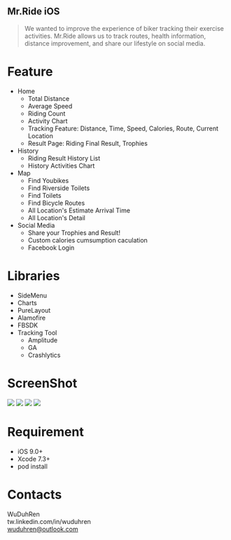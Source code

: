 ## Mr.Ride iOS
> We wanted to improve the experience of biker tracking their exercise activities. Mr.Ride allows us to track routes, health information, distance improvement, and share our lifestyle on social media.

# Feature
  * Home
    * Total Distance
    * Average Speed
    * Riding Count
    * Activity Chart
    * Tracking Feature: Distance, Time, Speed, Calories, Route, Current Location
    * Result Page: Riding Final Result, Trophies
  * History
    * Riding Result History List
    * History Activities Chart
  * Map
    * Find Youbikes
    * Find Riverside Toilets
    * Find Toilets
    * Find Bicycle Routes
    * All Location's Estimate Arrival Time
    * All Location's Detail
  * Social Media
    * Share your Trophies and Result!
    * Custom calories cumsumption caculation
    * Facebook Login

# Libraries
  * SideMenu
  * Charts
  * PureLayout
  * Alamofire
  * FBSDK
  * Tracking Tool
    * Amplitude
    * GA
    * Crashlytics


# ScreenShot
![](http://i.imgur.com/eMxQHBC.png)
![](http://i.imgur.com/wCttSdY.png)
![](http://i.imgur.com/KSn9P4f.png)
![](http://i.imgur.com/UXAgLZ8.png)

# Requirement
  * iOS 9.0+
  * Xcode 7.3+
  * pod install

# Contacts
WuDuhRen
<br>tw.linkedin.com/in/wuduhren
<br>wuduhren@outlook.com
